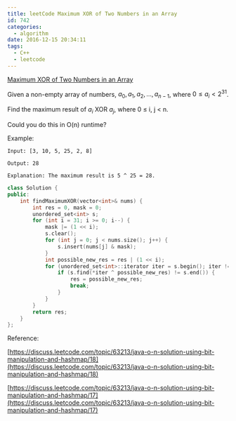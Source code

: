 ```yaml
---
title: leetCode Maximum XOR of Two Numbers in an Array
id: 742
categories:
  - algorithm
date: 2016-12-15 20:34:11
tags:
  - C++
  - leetcode
---
```


[Maximum XOR of Two Numbers in an Array](https://leetcode.com/problems/maximum-xor-of-two-numbers-in-an-array/)

Given a non-empty array of numbers, $a_0, a_1, a_2, … , a_{n-1}$, where $0 ≤ a_i < 2^{31}$.

Find the maximum result of $a_i$ XOR $a_j$, where 0 ≤ i, j < n.

Could you do this in O(n) runtime?

Example:

```
Input: [3, 10, 5, 25, 2, 8]

Output: 28

Explanation: The maximum result is 5 ^ 25 = 28.
```



``` cpp
class Solution {
public:
    int findMaximumXOR(vector<int>& nums) {
        int res = 0, mask = 0;
        unordered_set<int> s;
        for (int i = 31; i >= 0; i--) {
            mask |= (1 << i);
            s.clear();
            for (int j = 0; j < nums.size(); j++) {
                s.insert(nums[j] & mask);
            }
            int possible_new_res = res | (1 << i);
            for (unordered_set<int>::iterator iter = s.begin(); iter != s.end(); iter++) {
                if (s.find(*iter ^ possible_new_res) != s.end()) {
                    res = possible_new_res;
                    break;
                }
            }
        }
        return res;
    }
};
```

Reference:

[https://discuss.leetcode.com/topic/63213/java-o-n-solution-using-bit-manipulation-and-hashmap/18](https://discuss.leetcode.com/topic/63213/java-o-n-solution-using-bit-manipulation-and-hashmap/18)

[https://discuss.leetcode.com/topic/63213/java-o-n-solution-using-bit-manipulation-and-hashmap/17](https://discuss.leetcode.com/topic/63213/java-o-n-solution-using-bit-manipulation-and-hashmap/17)